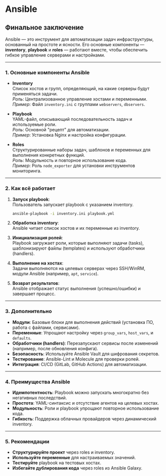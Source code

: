 # Ansible
## Финальное заключение

Ansible — это инструмент для автоматизации задач инфраструктуры, основанный на простоте и ясности. Его основные компоненты — **inventory**, **playbook** и **roles** — работают вместе, чтобы обеспечить гибкое управление серверами и настройками.

---

### **1. Основные компоненты Ansible**
- **Inventory**  
  Список хостов и групп, определяющий, на какие серверы будут применяться задачи.  
  *Роль*: Централизованное управление хостами и переменными.  
  *Пример*: Файл `inventory.ini` с группами `webservers`, `dbservers`.

- **Playbook**  
  YAML-файл, описывающий последовательность задач и используемые роли.  
  *Роль*: Основной "рецепт" для автоматизации.  
  *Пример*: Установка Nginx и настройка конфигурации.

- **Roles**  
  Структурированные наборы задач, шаблонов и переменных для выполнения конкретных функций.  
  *Роль*: Модульность и повторное использование кода.  
  *Пример*: Роль `node_exporter` для установки инструментов мониторинга.

---

### **2. Как всё работает**
1. **Запуск playbook**:  
   Пользователь запускает playbook с указанием inventory.  
   ```bash
   ansible-playbook -i inventory.ini playbook.yml
   ```

2. **Обработка inventory**:  
   Ansible читает список хостов и их переменные из inventory.

3. **Инициализация ролей**:  
   Playbook загружает роли, которые выполняют задачи (tasks), шаблонизируют файлы (templates) и используют обработчики (handlers).

4. **Выполнение на хостах**:  
   Задачи выполняются на целевых серверах через SSH/WinRM, модули Ansible (например, `apt`, `service`).

5. **Возврат результатов**:  
   Ansible отображает статус выполнения (успешно/ошибки) и завершает процесс.

---

### **3. Дополнительно**
- **Модули**: Базовые блоки для выполнения действий (установка ПО, работа с файлами, сервисами).  
- **Переменные**: Упрощают настройку через `group_vars`, `host_vars`, и `defaults`.  
- **Обработчики (handlers)**: Перезапускают сервисы после изменений (например, после обновления конфига).  
- **Безопасность**: Используйте Ansible Vault для шифрования секретов.  
- **Тестирование**: Ansible-Lint и Molecule для проверки ролей.  
- **Интеграция**: CI/CD (GitLab, GitHub Actions) для автоматизации.

---

### **4. Преимущества Ansible**
- **Идемпотентность**: Playbook можно запускать многократно без негативных последствий.  
- **Простота**: YAML-синтаксис и отсутствие агентов на целевых хостах.  
- **Модульность**: Роли и playbook упрощают повторное использование кода.  
- **Гибкость**: Поддержка облачных провайдеров через динамический inventory.  

---

### **5. Рекомендации**
- **Структурируйте проект** через roles и inventory.  
- **Используйте переменные** для настраиваемых значений.  
- **Тестируйте** playbook на тестовых хостах.  
- **Избегайте дублирования кода** через roles из Ansible Galaxy.  
